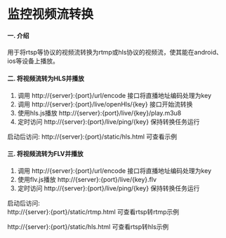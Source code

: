# 监控视频流转换

#### 一. 介绍
用于将rtsp等协议的视频流转换为rtmp或hls协议的视频流，使其能在android、ios等设备上播放。  

#### 二. 将视频流转为HLS并播放

1.  调用 http://{server}:{port}/url/encode 接口将直播地址编码处理为key
2.  调用 http://{server}:{port}/live/openHls/{key} 接口开始流转换
3.  使用hls.js播放 http://{server}:{port}/live/{key}/play.m3u8
4.  定时访问 http://{server}:{port}/live/ping/{key} 保持转换任务运行

启动后访问:  http://{server}:{port}/static/hls.html  可查看示例

#### 三. 将视频流转为FLV并播放

1.  调用 http://{server}:{port}/url/encode 接口将直播地址编码处理为key
2.  使用flv.js播放 http://{server}:{port}/live/{key}.flv
3.  定时访问 http://{server}:{port}/live/ping/{key} 保持转换任务运行

启动后访问:  
http://{server}:{port}/static/rtmp.html  可查看rtsp转rtmp示例


http://{server}:{port}/static/hls.html   可查看rtsp转hls示例





